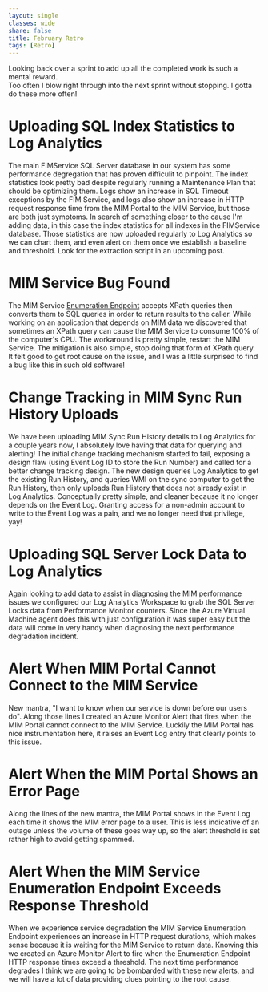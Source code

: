 ```yaml
---
layout: single
classes: wide
share: false
title: February Retro
tags: [Retro]
---
```


Looking back over a sprint to add up all the completed work is such a mental reward.  
Too often I blow right through into the next sprint without stopping.  I gotta do these more often! 

# Uploading SQL Index Statistics to Log Analytics
The main FIMService SQL Server database in our system has some performance degregation that has proven difficulit to pinpoint.  The index statistics look pretty bad despite regularly running a Maintenance Plan that should be optimizing them.  Logs show an increase in SQL Timeout exceptions by the FIM Service, and logs also show an increase in HTTP request response time from the MIM Portal to the MIM Service, but those are both just symptoms.  In search of something closer to the cause I'm adding data, in this case the index statistics for all indexes in the FIMService database.  Those statistics are now uploaded regularly to Log Analytics so we can chart them, and even alert on them once we establish a baseline and threshold.  Look for the extraction script in an upcoming post.

# MIM Service Bug Found
The MIM Service [Enumeration Endpoint](https://docs.microsoft.com/en-us/previous-versions/windows/desktop/forefront-2010/ee652436(v=vs.100)) accepts XPath queries then converts them to SQL queries in order to return results to the caller.  While working on an application that depends on MIM data we discovered that sometimes an XPath query can cause the MIM Service to consume 100% of the computer's CPU.  The workaround is pretty simple, restart the MIM Service.  The mitigation is also simple, stop doing that form of XPath query.  It felt good to get root cause on the issue, and I was a little surprised to find a bug like this in such old software!

# Change Tracking in MIM Sync Run History Uploads
We have been uploading MIM Sync Run History details to Log Analytics for a couple years now, I absolutely love having that data for querying and alerting!  The initial change tracking mechanism started to fail, exposing a design flaw (using Event Log ID to store the Run Number) and called for a better change tracking design.  The new design queries Log Analytics to get the existing Run History, and queries WMI on the sync computer to get the Run History, then only uploads Run History that does not already exist in Log Analytics.  Conceptually pretty simple, and cleaner because it no longer depends on the Event Log.  Granting access for a non-admin account to write to the Event Log was a pain, and we no longer need that privilege, yay!

# Uploading SQL Server Lock Data to Log Analytics
Again looking to add data to assist in diagnosing the MIM performance issues we configured our Log Analytics Workspace to grab the SQL Server Locks data from Performance Monitor counters.  Since the Azure Virtual Machine agent does this with just configuration it was super easy but the data will come in very handy when diagnosing the next performance degradation incident.

# Alert When MIM Portal Cannot Connect to the MIM Service
New mantra, "I want to know when our service is down before our users do".  Along those lines I created an Azure Monitor Alert that fires when the MIM Portal cannot connect to the MIM Service.  Luckily the MIM Portal has nice instrumentation here, it raises an Event Log entry that clearly points to this issue.  

# Alert When the MIM Portal Shows an Error Page
Along the lines of the new mantra, the MIM Portal shows in the Event Log each time it shows the MIM error page to a user.  This is less indicative of an outage unless the volume of these goes way up, so the alert threshold is set rather high to avoid getting spammed.

# Alert When the MIM Service Enumeration Endpoint Exceeds Response Threshold
When we experience service degradation the MIM Service Enumeration Endpoint experiences an increase in HTTP request durations, which makes sense because it is waiting for the MIM Service to return data.  Knowing this we created an Azure Monitor Alert to fire when the Enumeration Endpoint HTTP response times exceed a threshold.  The next time performance degrades I think we are going to be bombarded with these new alerts, and we will have a lot of data providing clues pointing to the root cause.


 

